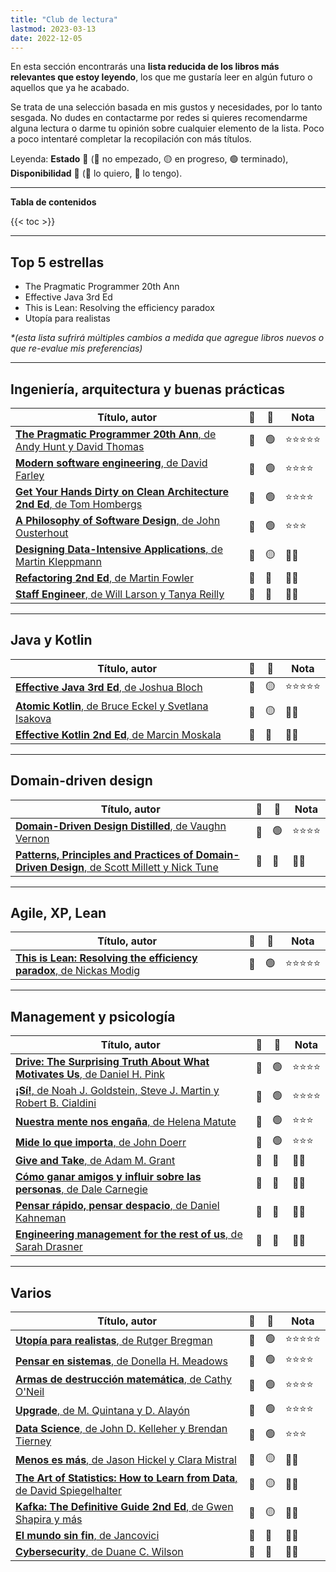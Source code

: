 ```yaml
---
title: "Club de lectura"
lastmod: 2023-03-13
date: 2022-12-05
---
```


En esta sección encontrarás una **lista reducida de los libros más relevantes que estoy leyendo**, los que me gustaría leer en algún futuro o aquellos que ya he acabado.

Se trata de una selección basada en mis gustos y necesidades, por lo tanto sesgada. No dudes en contactarme por redes si quieres recomendarme alguna lectura o darme tu opinión sobre cualquier elemento de la lista. Poco a poco intentaré completar la recopilación con más títulos.

Leyenda: **Estado** 🚦 (🔴 no empezado, 🟡 en progreso, 🟢 terminado), **Disponibilidad** 📕 (🎁 lo quiero, 💸 lo tengo).

---

**Tabla de contenidos**

{{< toc >}}

---

## Top 5 estrellas

* The Pragmatic Programmer 20th Ann
* Effective Java 3rd Ed
* This is Lean: Resolving the efficiency paradox
* Utopía para realistas


_*(esta lista sufrirá múltiples cambios a medida que agregue libros nuevos o que re-evalue mis preferencias)_

---

## Ingeniería, arquitectura y buenas prácticas

| Título, autor | 📕 | 🚦 | Nota |
|---------------|----|----|------|
|[**The Pragmatic Programmer 20th Ann**, de Andy Hunt y David Thomas](https://www.goodreads.com/book/show/60633459-the-pragmatic-programmer-20th-anniversary-edition-your-journey-to-maste)|💸|🟢|⭐⭐⭐⭐⭐|
|[**Modern software engineering**, de David Farley](https://www.goodreads.com/book/show/57345270-modern-software-engineering)|💸|🟢|⭐⭐⭐⭐|
|[**Get Your Hands Dirty on Clean Architecture 2nd Ed**, de Tom Hombergs](https://leanpub.com/get-your-hands-dirty-on-clean-architecture/)|💸|🟢|⭐⭐⭐⭐|
|[**A Philosophy of Software Design**, de John Ousterhout](https://www.goodreads.com/book/show/39996759-a-philosophy-of-software-design)|💸|🟢|⭐⭐⭐|
|[**Designing Data-Intensive Applications**, de Martin Kleppmann](https://www.goodreads.com/book/show/23463279-designing-data-intensive-applications)|💸|🟡|🤷‍♀️|
|[**Refactoring 2nd Ed**, de Martin Fowler](https://www.refactoring.com/)|💸|🔴|🤷‍♀️|
|[**Staff Engineer**, de Will Larson y Tanya Reilly](https://www.goodreads.com/book/show/56481725-staff-engineer)|💸|🔴|🤷‍♀️|

---

## Java y Kotlin

| Título, autor | 📕 | 🚦 | Nota |
|---------------|----|----|------|
|[**Effective Java 3rd Ed**, de Joshua Bloch](https://www.goodreads.com/book/show/105099.Effective_Java_)|💸|🟡|⭐⭐⭐⭐⭐|
|[**Atomic Kotlin**, de Bruce Eckel y Svetlana Isakova](https://leanpub.com/AtomicKotlin)|💸|🟡|🤷‍♀️|
|[**Effective Kotlin 2nd Ed**, de Marcin Moskala](https://leanpub.com/effectivekotlin)|💸|🔴|🤷‍♀️|

---

## Domain-driven design

| Título, autor | 📕 | 🚦 | Nota |
|---------------|----|----|------|
|[**Domain-Driven Design Distilled**, de Vaughn Vernon](https://www.goodreads.com/book/show/28602719-domain-driven-design-distilled)|💸|🟢|⭐⭐⭐⭐|
|[**Patterns, Principles and Practices of Domain-Driven Design**, de Scott Millett y Nick Tune](https://www.goodreads.com/book/show/25531393-patterns-principles-and-practices-of-domain-driven-design)|💸|🔴|🤷‍♀️|

---

## Agile, XP, Lean

| Título, autor | 📕 | 🚦 | Nota |
|---------------|----|----|------|
|[**This is Lean: Resolving the efficiency paradox**, de Nickas Modig](https://www.goodreads.com/book/show/17060202-this-is-lean)|💸|🟢|⭐⭐⭐⭐⭐|

---

## Management y psicología

| Título, autor | 📕 | 🚦 | Nota |
|---------------|----|----|------|
|[**Drive: The Surprising Truth About What Motivates Us**, de Daniel H. Pink](https://www.goodreads.com/book/show/6452796-drive)|💸|🟢|⭐⭐⭐⭐|
|[**¡Sí!**, de Noah J. Goldstein, Steve J. Martin y Robert B. Cialdini](https://www.goodreads.com/book/show/13226702-s)|💸|🟢|⭐⭐⭐⭐|
|[**Nuestra mente nos engaña**, de Helena Matute](https://www.goodreads.com/book/show/51107412-nuestra-mente-nos-enga-a)|💸|🟢|⭐⭐⭐|
|[**Mide lo que importa**, de John Doerr](https://www.goodreads.com/book/show/42419870-mide-lo-que-importa)|💸|🟢|⭐⭐⭐|
|[**Give and Take**, de Adam M. Grant](https://www.goodreads.com/book/show/16158498-give-and-take)|💸|🔴|🤷‍♀️|
|[**Cómo ganar amigos y influir sobre las personas**, de Dale Carnegie](https://www.goodreads.com/book/show/730797.C_mo_ganar_amigos_y_influir_sobre_las_personas)|💸|🔴|🤷‍♀️|
|[**Pensar rápido, pensar despacio**, de Daniel Kahneman](https://www.goodreads.com/book/show/38228086-pensar-r-pido-pensar-despacio)|💸|🔴|🤷‍♀️|
|[**Engineering management for the rest of us**, de Sarah Drasner](https://www.goodreads.com/book/show/58502800-engineering-management-for-the-rest-of-us)|💸|🔴|🤷‍♀️|

---

## Varios

| Título, autor | 📕 | 🚦 | Nota |
|---------------|----|----|------|
|[**Utopía para realistas**, de Rutger Bregman](https://www.goodreads.com/book/show/34651610-utop-a-para-realistas)|💸|🟢|⭐⭐⭐⭐⭐|
|[**Pensar en sistemas**, de Donella H. Meadows](https://www.goodreads.com/book/show/60861368-pensar-en-sistemas-un-manual-de-iniciaci-n)|💸|🟢|⭐⭐⭐⭐|
|[**Armas de destrucción matemática**, de Cathy O'Neil](https://www.goodreads.com/book/show/38338491-armas-de-destrucci-n-matem-tica)|💸|🟢|⭐⭐⭐⭐|
|[**Upgrade**, de M. Quintana y D. Alayón](https://www.goodreads.com/book/show/61211996)|💸|🟢|⭐⭐⭐⭐|
|[**Data Science**, de John D. Kelleher y Brendan Tierney](https://www.goodreads.com/book/show/36722689-data-science)|💸|🟢|⭐⭐⭐|
|[**Menos es más**, de Jason Hickel y Clara Mistral](https://www.goodreads.com/book/show/144573181-menos-es-m-s)|💸|🟡|🤷‍♀️|
|[**The Art of Statistics: How to Learn from Data**, de David Spiegelhalter](https://www.goodreads.com/book/show/43722897-the-art-of-statistics)|💸|🟡|🤷‍♀️|
|[**Kafka: The Definitive Guide 2nd Ed**, de Gwen Shapira y más](https://www.goodreads.com/book/show/61215962-kafka)|💸|🟡|🤷‍♀️|
|[**El mundo sin fin**, de Jancovici](https://www.goodreads.com/book/show/63882950-el-mundo-sin-fin)|💸|🔴|🤷‍♀️|
|[**Cybersecurity**, de Duane C. Wilson](https://www.goodreads.com/book/show/59706156-cybersecurity)|💸|🔴|🤷‍♀️|

